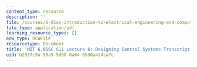 ```yaml
---
content_type: resource
description: ''
file: /courses/6-01sc-introduction-to-electrical-engineering-and-computer-science-i-spring-2011/b2937c9a50a95d980a646530a424ca7c_MIT6_01SC_S11_lec06_300k.pdf
file_type: application/pdf
learning_resource_types: []
ocw_type: OCWFile
resourcetype: Document
title: 'MIT 6.01SC S11 Lecture 6: Designing Control Systems Transcript'
uid: b2937c9a-50a9-5d98-0a64-6530a424ca7c
---
```

